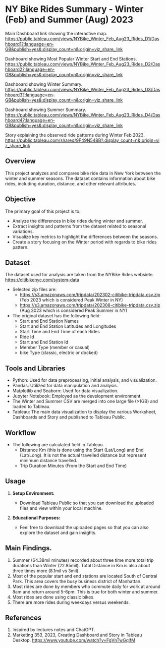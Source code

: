 # NY Bike Rides Summary - Winter (Feb) and Summer (Aug) 2023

Main Dashboard link showing the interactive map.
https://public.tableau.com/views/NYBike_Winter_Feb_Aug23_Rides_D1/Dashboard1?:language=en-GB&publish=yes&:display_count=n&:origin=viz_share_link

Dashboard showing Most Popular Winter Start and End Stations.
https://public.tableau.com/views/NYBike_Winter_Feb_Aug23_Rides_D2/Dashboard2?:language=en-GB&publish=yes&:display_count=n&:origin=viz_share_link


Dashboard showing Winter Summary.
https://public.tableau.com/views/NYBike_Winter_Feb_Aug23_Rides_D3/Dashboard3?:language=en-GB&publish=yes&:display_count=n&:origin=viz_share_link

Dashboard showing Summer Summary.
https://public.tableau.com/views/NYBike_Winter_Feb_Aug23_Rides_D4/Dashboard4?:language=en-GB&publish=yes&:display_count=n&:origin=viz_share_link


Story explaining the observed ride patterns during Winter Feb 2023.
https://public.tableau.com/shared/9F49N548B?:display_count=n&:origin=viz_share_link


## Overview

This project analyzes and compares bike ride data in New York between the winter and summer seasons. The dataset contains information about bike rides, including duration, distance, and other relevant attributes.

## Objective

The primary goal of this project is to:
- Analyze the differences in bike rides during winter and summer.
- Extract insights and patterns from the dataset related to seasonal variations.
- Visualize key metrics to highlight the differences between the seasons.
- Create a story focusing on the Winter period with regards to bike rides pattern.

## Dataset

The dataset used for analysis are taken from the NYBike Rides websiete. https://citibikenyc.com/system-data
- Selected zip files are:
	- https://s3.amazonaws.com/tripdata/202302-citibike-tripdata.csv.zip (Feb 2023 which is considered Peak Winter in NY)
	- https://s3.amazonaws.com/tripdata/202308-citibike-tripdata.csv.zip  (Aug 2023 which is considered Peak Summer in NY)
- The original dataset has the following field:
	- Start and End Station Names
	- Start and End Station Latitudes and Longitudes
	- Start Time and End Time of each Rides
	- Ride Id
	- Start and End Station Id
	- Member Type (member or casual)
	- bike Type (classic, electric or docked)

## Tools and Libraries
- Python: Used for data preprocessing, initial analysis, and visualization.
- Pandas: Utilized for data manipulation and analysis.
- Matplotlib and Seaborn: Used for data visualization.
- Jupyter Notebook: Employed as the development environment.
- The Winter and Summer CSV are merged into one large file (>1GB) and loaded to Tableau.
- Tableau: The main data visualization to display the various Worksheet, Dashboards and Story and published to Tableau Public.


## Workflow
- The following are calculated field in Tableau.
	- Distance Km (this is done using the Start (Lat/Long) and End (Lat/Long).  It is not the actual travelled distance but represent minimum distance travelled.
	- Trip Duration Minutes (From the Start and End Time)

## Usage

1. **Setup Environment:**
   - Download Tableau Public so that you can download the uploaded files and view within your local machine.

2. **Educational Purposes:**
   - Feel free to download the uploaded pages so that you can also explore the dataset and gain insights.

## Main Findings.
1. Summer (64.38mil minutes) recorded about three time more total trip durations than Winter (22.85mil).  Total Distance in Km is also about three times more (8.1mil vs 3mil). 
2. Most of the popular start and end stations are located South of Central Park.  This area covers the busy business district of Manhattan.
3. Most rides are done by members who commute daily for work at around 8am and return around 5-6pm.  This is true for both winter and summer.
4. Most rides are done using classic bikes.
5. There are more rides during weekdays versus weekends.


## References

1. Inspired by lectures notes and ChatGPT.
2. Marketing 353, 2023, Creating Dashboard and Story in Tableau Desktop. https://www.youtube.com/watch?v=FgVnTwGqlfM 